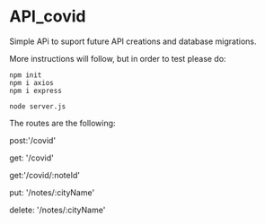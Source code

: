 # API_covid

Simple APi to suport future API creations and database migrations. 

More instructions will follow, but in order to test please do: 

```
npm init
npm i axios
npm i express

node server.js
```


The routes are the following: 

post:'/covid'

get: '/covid' 
   
get:'/covid/:noteId'

put: '/notes/:cityName'

delete: '/notes/:cityName'
